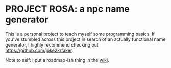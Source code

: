# PROJECT ROSA: a npc name generator

This is a personal project to teach myself some programming basics. If you've stumbled across this project in search of an actually functional name generator, I highly recommend checking out https://github.com/joke2k/faker.

Note to self: I put a roadmap-ish thing in the [wiki](https://github.com/AlexLemna/Project-Rosa/wiki).
